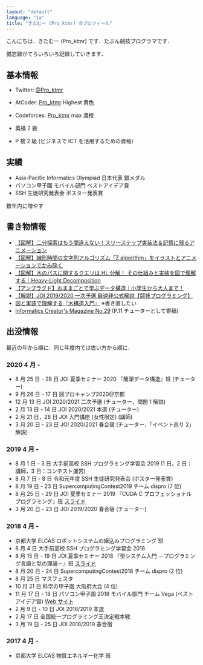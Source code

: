 ```yaml
---
layout: "default"
language: "ja"
title: "きたむー (Pro_ktmr) のプロフィール"
---
```


こんにちは．きたむー (Pro_ktmr) です．たぶん競技プログラマです．

備忘録がてらいろいろ記録していきます．

## 基本情報
- Twitter: [@Pro_ktmr](https://twitter.com/home)
- AtCoder: [Pro_ktmr](https://atcoder.jp/users/Pro_ktmr) Highest 黄色
- Codeforces: [Pro_ktmr](https://codeforces.com/profile/Pro_ktmr) max 濃橙


- 英検 2 級
- P 検 2 級 (ビジネスで ICT を活用するための資格)

## 実績
- Asia-Pacific Informatics Olympiad 日本代表 銀メダル
- パソコン甲子園 モバイル部門 ベストアイデア賞
- SSH 生徒研究発表会 ポスター発表賞

数年内に増やす

## 書き物情報
- [【図解】二分探索はもう間違えない！スリーステップ実装法＆記憶に残るアニメーション](https://qiita.com/Pro_ktmr/items/8946723fe08ba29a977c)
- [【図解】線形時間の文字列アルゴリズム「Z algorithm」をイラストとアニメーションでかみ砕く](https://qiita.com/Pro_ktmr/items/16904c9570aa0953bf05)
- [【図解】木のパスに関するクエリは HL 分解！ その仕組みと実装を図で理解する｜Heavy-Light Decomposition](https://qiita.com/Pro_ktmr/items/4e1e051ea0561772afa3)
- [【アンプラグド】おままごとで学ぶデータ構造｜小学生から大人まで！](https://qiita.com/Pro_ktmr/items/c128ddc6c51f7da3b9cb)
- [【解説】JOI 2019/2020 一次予選 最速非公式解説【競技プログラミング】](https://www2.slideshare.net/Proktmr/joi-20192020)
- [図と実装で理解する『木構造入門』](https://www2.slideshare.net/Proktmr/ss-138534092) ※書き直したい
- [Informatics Creator's Magazine No.29](https://www.ioi-jp.org/documents/newsletter/NewsletterNo29.pdf) (P.11 チューターとして寄稿)

## 出没情報
最近の年から順に．同じ年度内では古い方から順に．

### 2020 4 月 -
- 8 月 25 日 - 28 日 JOI 夏季セミナー 2020 『簡潔データ構造』班 (チューター)
- 9 月 26 日 - 17 日 競プロキャンプ2020@京都
- 12 月 13 日 JOI 2020/2021 二次予選 (チューター，問題 1 解説)
- 2 月 13 日 - 14 日 JOI 2020/2021 本選 (チューター)
- 2 月 21 日，28 日 JOI 入門講座 (女性限定) (講師)
- 3 月 20 日 - 23 日 JOI 2020/2021 春合宿 (チューター，「イベント巡り 2」解説)

### 2019 4 月 -
- 8 月 1 日 - 3 日 大手前高校 SSH プログラミング学習会 2019 (1 日，2 日：講師，3 日：コンテスト運営)
- 8 月 7 日 - 8 日 令和元年度 SSH 生徒研究発表会 (ポスター発表賞)
- 8 月 19 日 - 23 日 SupercomputingContest2019 チーム dispro (7 位)
- 8 月 25 日 - 29 日 JOI 夏季セミナー 2019 『CUDA C プロフェッショナル プログラミング』班 [スライド](https://www2.slideshare.net/Proktmr/ss-167298066/)
- 3 月 20 日 - 23 日 JOI 2019/2020 春合宿 (チューター)

### 2018 4 月 -
- 京都大学 ELCAS ロボットシステムの組込みプログラミング 班
- 8 月 4 日 大手前高校 SSH プログラミング学習会 2018
- 8 月 15 日 - 19 日 JOI 夏季セミナー 2018 『型システム入門 －プログラミング言語と型の理論－』班 [スライド](https://www2.slideshare.net/Proktmr/joiss2018lambdaocaml)
- 8 月 20 日 - 24 日 SupercomputingContest2018 チーム dispro (2 位)
- 8 月 25 日 マスフェスタ
- 10 月 21 日 科学の甲子園 大阪府大会 (4 位)
- 11 月 17 日 - 18 日 パソコン甲子園 2018 モバイル部門 チーム Vega (ベストアイデア賞) [Web サイト](./pck2018m/)
- 2 月 9 日 - 10 日 JOI 2018/2019 本選
- 2 月 17 日 全国統一プログラミング王決定戦本戦
- 3 月 19 日 - 25 日 JOI 2018/2019 春合宿

### 2017 4 月 -
- 京都大学 ELCAS 物質エネルギー化学 班
